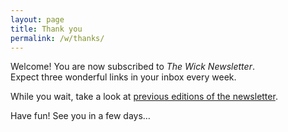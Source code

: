 ```yaml
---
layout: page
title: Thank you
permalink: /w/thanks/
---
```


<p>Welcome! You are now subscribed to <em>The Wick Newsletter</em>.<br>
Expect three wonderful links in your inbox every week.</p>
<p>While you wait, take a look at <a href="https://medium.com/the-wick">previous editions of the newsletter</a>.</p>
<p>Have fun! See you in a few days…</p>
